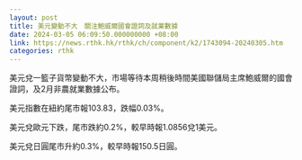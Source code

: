 ```yaml
---
layout: post
title: 美元變動不大　關注鮑威爾國會證詞及就業數據
date: 2024-03-05 06:09:50.000000000 +08:00
link: https://news.rthk.hk/rthk/ch/component/k2/1743094-20240305.htm
categories: rthk
---
```


美元兌一籃子貨幣變動不大，市場等待本周稍後時間美國聯儲局主席鮑威爾的國會證詞，及2月非農就業數據公布。

美元指數在紐約尾市報103.83，跌幅0.03%。

美元兌歐元下跌，尾市跌約0.2%，較早時報1.0856兌1美元。

美元兌日圓尾市升約0.3%，較早時報150.5日圓。
